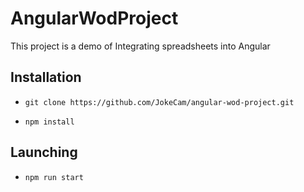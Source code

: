 # AngularWodProject
This project is a demo of Integrating spreadsheets into Angular 

## Installation

- ``` git clone https://github.com/JokeCam/angular-wod-project.git ```

- ``` npm install ```

## Launching

- ``` npm run start ```

